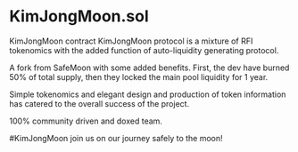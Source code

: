 # KimJongMoon.sol

KimJongMoon contract KimJongMoon protocol is a mixture of RFI tokenomics with the added function of auto-liquidity generating protocol.

A fork from SafeMoon with some added benefits. First, the dev have burned 50% of total supply, then they locked the main pool liquidity for 1 year.

Simple tokenomics and elegant design and production of token information has catered to the overall success of the project. 

100% community driven and doxed team. 

#KimJongMoon join us on our journey safely to the moon!
